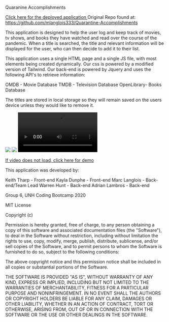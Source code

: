 Quaranine Accomplishments

<a href="https://mlanglois333.github.io/Quarantine-Accomplishments/"> Click here for the deployed application </a>
Original Repo found at: https://github.com/mlanglois333/Quarantine-Accomplishments

This application is designed to help the user log and keep track of movies, tv shows, and books
they have watched and read over the course of the pandemic. When a title is searched, the 
title and relevant information will be displayed for the user, who can then decide to add 
it to their list.

This application uses a single HTML page and a single JS file, with most elements being created dynamically. Our css is powered by a modified version of Tailwind. Our back-end is powered by Jquery and uses the following API's to retrieve information:

OMDB - Movie Database
TMDB - Television Database
OpenLibrary- Books Database

The titles are stored in local storage so they will remain saved on the users device unless they would like to remove it.

<img src="Assets/readme1.png">
<img src="Assets/readme2.png">

<video src ="Assets/Quarantine-Accomplishments.webm" controls width="250">
</video>

<a href="Assets/Quarantine-Accomplishments.webm">If video does not load, click here for demo</a>

This application was developed by:

Keith Tharp - Front-end
Kayla Dunphe - Front-end
Marc Langlois - Back-end/Team Lead
Warren Hunt - Back-end
Adrian Lambros - Back-end

Group 6, UNH Coding Bootcamp 2020

MIT License

Copyright (c)

Permission is hereby granted, free of charge, to any person obtaining a copy
of this software and associated documentation files (the "Software"), to deal
in the Software without restriction, including without limitation the rights
to use, copy, modify, merge, publish, distribute, sublicense, and/or sell
copies of the Software, and to permit persons to whom the Software is
furnished to do so, subject to the following conditions:

The above copyright notice and this permission notice shall be included in all
copies or substantial portions of the Software.

THE SOFTWARE IS PROVIDED "AS IS", WITHOUT WARRANTY OF ANY KIND, EXPRESS OR
IMPLIED, INCLUDING BUT NOT LIMITED TO THE WARRANTIES OF MERCHANTABILITY,
FITNESS FOR A PARTICULAR PURPOSE AND NONINFRINGEMENT. IN NO EVENT SHALL THE
AUTHORS OR COPYRIGHT HOLDERS BE LIABLE FOR ANY CLAIM, DAMAGES OR OTHER
LIABILITY, WHETHER IN AN ACTION OF CONTRACT, TORT OR OTHERWISE, ARISING FROM,
OUT OF OR IN CONNECTION WITH THE SOFTWARE OR THE USE OR OTHER DEALINGS IN THE
SOFTWARE.

